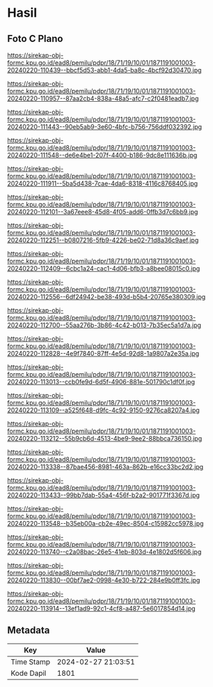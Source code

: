 # Hasil

## Foto C Plano

https://sirekap-obj-formc.kpu.go.id/ead8/pemilu/pdpr/18/71/19/10/01/1871191001003-20240220-110439--bbcf5d53-abb1-4da5-ba8c-4bcf92d30470.jpg

https://sirekap-obj-formc.kpu.go.id/ead8/pemilu/pdpr/18/71/19/10/01/1871191001003-20240220-110957--87aa2cb4-838a-48a5-afc7-c2f0481eadb7.jpg

https://sirekap-obj-formc.kpu.go.id/ead8/pemilu/pdpr/18/71/19/10/01/1871191001003-20240220-111443--90eb5ab9-3e60-4bfc-b756-756ddf032392.jpg

https://sirekap-obj-formc.kpu.go.id/ead8/pemilu/pdpr/18/71/19/10/01/1871191001003-20240220-111548--de6e4be1-207f-4400-b186-9dc8e111636b.jpg

https://sirekap-obj-formc.kpu.go.id/ead8/pemilu/pdpr/18/71/19/10/01/1871191001003-20240220-111911--5ba5d438-7cae-4da6-8318-4116c8768405.jpg

https://sirekap-obj-formc.kpu.go.id/ead8/pemilu/pdpr/18/71/19/10/01/1871191001003-20240220-112101--3a67eee8-45d8-4f05-add6-0ffb3d7c6bb9.jpg

https://sirekap-obj-formc.kpu.go.id/ead8/pemilu/pdpr/18/71/19/10/01/1871191001003-20240220-112251--b0807216-5fb9-4226-be02-71d8a36c9aef.jpg

https://sirekap-obj-formc.kpu.go.id/ead8/pemilu/pdpr/18/71/19/10/01/1871191001003-20240220-112409--6cbc1a24-cac1-4d06-bfb3-a8bee08015c0.jpg

https://sirekap-obj-formc.kpu.go.id/ead8/pemilu/pdpr/18/71/19/10/01/1871191001003-20240220-112556--6df24942-be38-493d-b5b4-20765e380309.jpg

https://sirekap-obj-formc.kpu.go.id/ead8/pemilu/pdpr/18/71/19/10/01/1871191001003-20240220-112700--55aa276b-3b86-4c42-b013-7b35ec5a1d7a.jpg

https://sirekap-obj-formc.kpu.go.id/ead8/pemilu/pdpr/18/71/19/10/01/1871191001003-20240220-112828--4e9f7840-87ff-4e5d-92d8-1a9807a2e35a.jpg

https://sirekap-obj-formc.kpu.go.id/ead8/pemilu/pdpr/18/71/19/10/01/1871191001003-20240220-113013--ccb0fe9d-6d5f-4906-881e-501790c1df0f.jpg

https://sirekap-obj-formc.kpu.go.id/ead8/pemilu/pdpr/18/71/19/10/01/1871191001003-20240220-113109--a525f648-d9fc-4c92-9150-9276ca8207a4.jpg

https://sirekap-obj-formc.kpu.go.id/ead8/pemilu/pdpr/18/71/19/10/01/1871191001003-20240220-113212--55b9cb6d-4513-4be9-9ee2-88bbca736150.jpg

https://sirekap-obj-formc.kpu.go.id/ead8/pemilu/pdpr/18/71/19/10/01/1871191001003-20240220-113338--87bae456-8981-463a-862b-e16cc33bc2d2.jpg

https://sirekap-obj-formc.kpu.go.id/ead8/pemilu/pdpr/18/71/19/10/01/1871191001003-20240220-113433--99bb7dab-55a4-456f-b2a2-901771f3367d.jpg

https://sirekap-obj-formc.kpu.go.id/ead8/pemilu/pdpr/18/71/19/10/01/1871191001003-20240220-113548--b35eb00a-cb2e-49ec-8504-c15982cc5978.jpg

https://sirekap-obj-formc.kpu.go.id/ead8/pemilu/pdpr/18/71/19/10/01/1871191001003-20240220-113740--c2a08bac-26e5-41eb-803d-4e1802d5f606.jpg

https://sirekap-obj-formc.kpu.go.id/ead8/pemilu/pdpr/18/71/19/10/01/1871191001003-20240220-113830--00bf7ae2-0998-4e30-b722-284e9b0ff3fc.jpg

https://sirekap-obj-formc.kpu.go.id/ead8/pemilu/pdpr/18/71/19/10/01/1871191001003-20240220-113914--13ef1ad9-92c1-4cf8-a487-5e6017854d14.jpg


## Metadata

| Key        | Value               |
| ---------- | ------------------- |
| Time Stamp | 2024-02-27 21:03:51 |
| Kode Dapil | 1801                |



